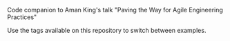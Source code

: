 Code companion to Aman King's talk "Paving the Way for Agile Engineering Practices"

Use the tags available on this repository to switch between examples.

